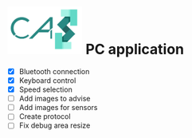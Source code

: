 # <img src="../logo/logo.bmp" width="150"> PC application

- [x] Bluetooth connection  
- [x] Keyboard control  
- [x] Speed selection  
- [ ] Add images to advise  
- [ ] Add images for sensors  
- [ ] Create protocol  
- [ ] Fix debug area resize